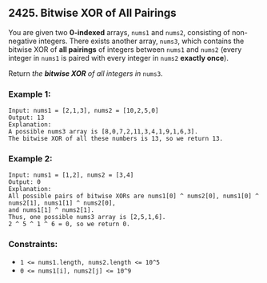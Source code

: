 ## 2425. Bitwise XOR of All Pairings

You are given two **0-indexed** arrays, ```nums1``` and ```nums2```, consisting of non-negative integers. There exists another array, ```nums3```, which contains the bitwise XOR of **all pairings** of integers between ```nums1``` and ```nums2``` (every integer in ```nums1``` is paired with every integer in ```nums2``` **exactly once**).

Return *the **bitwise XOR** of all integers in* ```nums3```.

### Example 1:
```
Input: nums1 = [2,1,3], nums2 = [10,2,5,0]
Output: 13
Explanation:
A possible nums3 array is [8,0,7,2,11,3,4,1,9,1,6,3].
The bitwise XOR of all these numbers is 13, so we return 13.
```
### Example 2:
```
Input: nums1 = [1,2], nums2 = [3,4]
Output: 0
Explanation:
All possible pairs of bitwise XORs are nums1[0] ^ nums2[0], nums1[0] ^ nums2[1], nums1[1] ^ nums2[0],
and nums1[1] ^ nums2[1].
Thus, one possible nums3 array is [2,5,1,6].
2 ^ 5 ^ 1 ^ 6 = 0, so we return 0.
```

### Constraints:

* ```1 <= nums1.length, nums2.length <= 10^5```
* ```0 <= nums1[i], nums2[j] <= 10^9```